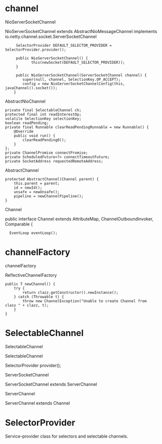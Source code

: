
# channel  

  

NioServerSocketChannel

  NioServerSocketChannel extends AbstractNioMessageChannel
                             implements io.netty.channel.socket.ServerSocketChannel  
                             
         SelectorProvider DEFAULT_SELECTOR_PROVIDER = SelectorProvider.provider();
         
         public NioServerSocketChannel() {
                this(newSocket(DEFAULT_SELECTOR_PROVIDER));
         }
         
         public NioServerSocketChannel(ServerSocketChannel channel) {
            super(null, channel, SelectionKey.OP_ACCEPT);
            config = new NioServerSocketChannelConfig(this, javaChannel().socket());
        }   
  
AbstractNioChannel

    private final SelectableChannel ch;
    protected final int readInterestOp;
    volatile SelectionKey selectionKey;
    boolean readPending;
    private final Runnable clearReadPendingRunnable = new Runnable() {
        @Override
        public void run() {
            clearReadPending0();
        }
    };
    private ChannelPromise connectPromise;
    private ScheduledFuture<?> connectTimeoutFuture;
    private SocketAddress requestedRemoteAddress;




AbstractChannel

    protected AbstractChannel(Channel parent) {
        this.parent = parent;
        id = newId();
        unsafe = newUnsafe();
        pipeline = newChannelPipeline();
    }


Channel

  public interface Channel extends AttributeMap, ChannelOutboundInvoker, Comparable<Channel> {

      EventLoop eventLoop();


# channelFactory

channelFactory
       
       
ReflectiveChannelFactory

    public T newChannel() {
        try {
            return clazz.getConstructor().newInstance();
        } catch (Throwable t) {
            throw new ChannelException("Unable to create Channel from class " + clazz, t);
        }
    }
  

# SelectableChannel

  SelectableChannel                             


SelectableChannel

  SelectorProvider provider();


ServerSocketChannel
  
  ServerSocketChannel extends ServerChannel


ServerChannel

  ServerChannel extends Channel
  
  
  
  
  
# SelectorProvider

Service-provider class for selectors and selectable channels.



